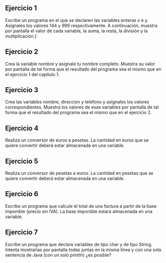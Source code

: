 ## Ejercicio 1

Escribe un programa en el que se declaren las variables enteras x e y. Asígnales
los valores 144 y 999 respectivamente. A continuación, muestra por pantalla
el valor de cada variable, la suma, la resta, la división y la multiplicación.}

## Ejercicio 2

Crea la variable nombre y asígnale tu nombre completo. Muestra su valor por
pantalla de tal forma que el resultado del programa sea el mismo que en el
ejercicio 1 del capítulo 1.

## Ejercicio 3

Crea las variables nombre, direccion y telefono y asígnales los valores correspondientes.
Muestra los valores de esas variables por pantalla de tal forma que el
resultado del programa sea el mismo que en el ejercicio 2.

## Ejercicio 4

Realiza un conversor de euros a pesetas. La cantidad en euros que se quiere
convertir deberá estar almacenada en una variable.

## Ejercicio 5

Realiza un conversor de pesetas a euros. La cantidad en pesetas que se quiere
convertir deberá estar almacenada en una variable.

## Ejercicio 6

Escribe un programa que calcule el total de una factura a partir de la base
imponible (precio sin IVA). La base imponible estará almacenada en una
variable.

## Ejercicio 7

Escribe un programa que declare variables de tipo char y de tipo String. Intenta
mostrarlas por pantalla todas juntas en la misma línea y con una sola sentencia
de Java (con un solo println) ¿es posible?
